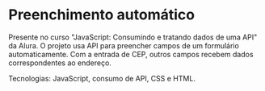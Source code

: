 # Preenchimento automático

Presente no curso "JavaScript: Consumindo e tratando dados de uma API" da Alura. O projeto usa API para preencher campos de um formulário automaticamente. Com a entrada de CEP, outros campos recebem dados correspondentes ao endereço.

Tecnologias: 
JavaScript, consumo de API, CSS e HTML.

